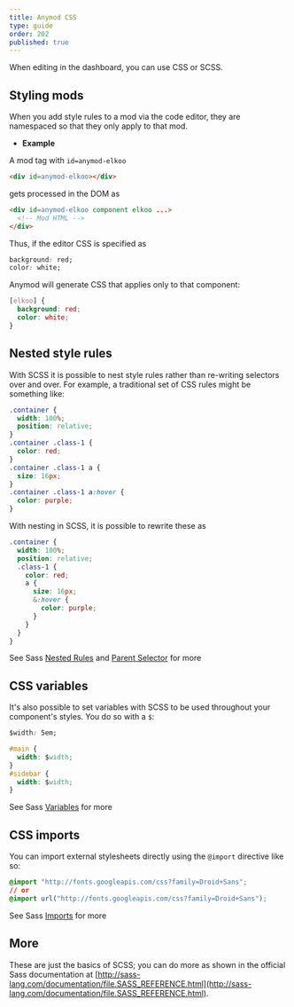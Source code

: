 ```yaml
---
title: Anymod CSS
type: guide
order: 202
published: true
---
```


<p class="tip">When editing in the dashboard, you can use CSS or SCSS.</p>

## Styling mods

When you add style rules to a mod via the code editor, they are namespaced so that they only apply to that mod.

- **Example**

A mod tag with `id=anymod-elkoo`

```html
<div id=anymod-elkoo></div>
```

gets processed in the DOM as

```html
<div id=anymod-elkoo component elkoo ...>
  <!-- Mod HTML -->
</div>
```

Thus, if the editor CSS is specified as

```css
background: red;
color: white;
```

Anymod will generate CSS that applies only to that component:

```css
[elkoo] {
  background: red;
  color: white;
}
```

## Nested style rules

With SCSS it is possible to nest style rules rather than re-writing selectors over and over. For example, a traditional set of CSS rules might be something like:

```css
.container {
  width: 100%;
  position: relative;
}
.container .class-1 {
  color: red;
}
.container .class-1 a {
  size: 16px;
}
.container .class-1 a:hover {
  color: purple;
}
```

With nesting in SCSS, it is possible to rewrite these as

```css
.container {
  width: 100%;
  position: relative;
  .class-1 {
    color: red;
    a {
      size: 16px;
      &:hover {
        color: purple;
      }
    }
  }
}
```

See Sass [Nested Rules](http://sass-lang.com/documentation/file.SASS_REFERENCE.html#nested_rules) and [Parent Selector](http://sass-lang.com/documentation/file.SASS_REFERENCE.html#parent-selector) for more

## CSS variables

It's also possible to set variables with SCSS to be used throughout your component's styles. You do so with a `$`:

```css
$width: 5em;

#main {
  width: $width;
}
#sidebar {
  width: $width;
}
```
See Sass [Variables](http://sass-lang.com/documentation/file.SASS_REFERENCE.html#variables_) for more

## CSS imports

You can import external stylesheets directly using the `@import` directive like so:

```css
@import "http://fonts.googleapis.com/css?family=Droid+Sans";
// or
@import url("http://fonts.googleapis.com/css?family=Droid+Sans");
```
See Sass [Imports](http://sass-lang.com/documentation/file.SASS_REFERENCE.html#import) for more

## More

These are just the basics of SCSS; you can do more as shown in the official Sass documentation at [http://sass-lang.com/documentation/file.SASS_REFERENCE.html](http://sass-lang.com/documentation/file.SASS_REFERENCE.html).
